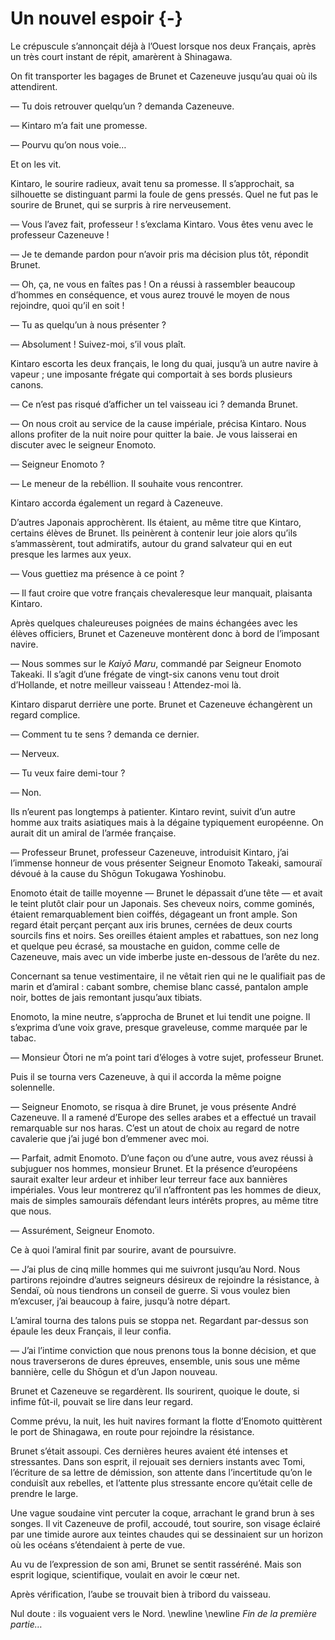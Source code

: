 # Un nouvel espoir {-}

Le crépuscule s’annonçait déjà à l’Ouest lorsque nos deux Français, après un
très court instant de répit, amarèrent à Shinagawa.

On fit transporter les bagages de Brunet et Cazeneuve jusqu’au quai où ils
attendirent.

— Tu dois retrouver quelqu’un ? demanda Cazeneuve.

— Kintaro m’a fait une promesse.

— Pourvu qu’on nous voie…

Et on les vit.

Kintaro, le sourire radieux, avait tenu sa promesse. Il s’approchait, sa
silhouette se distinguant parmi la foule de gens pressés. Quel ne fut pas le
sourire de Brunet, qui se surpris à rire nerveusement.

— Vous l’avez fait, professeur ! s’exclama Kintaro. Vous êtes venu avec le
professeur Cazeneuve !

— Je te demande pardon pour n’avoir pris ma décision plus tôt, répondit Brunet.

— Oh, ça, ne vous en faîtes pas ! On a réussi à rassembler beaucoup d’hommes en
conséquence, et vous aurez trouvé le moyen de nous rejoindre, quoi qu’il en
soit !

— Tu as quelqu’un à nous présenter ?

— Absolument ! Suivez-moi, s’il vous plaît.

Kintaro escorta les deux français, le long du quai, jusqu’à un autre navire à
vapeur ; une imposante frégate qui comportait à ses bords plusieurs canons.

— Ce n’est pas risqué d’afficher un tel vaisseau ici ? demanda Brunet.

— On nous croit au service de la cause impériale, précisa Kintaro. Nous allons
profiter de la nuit noire pour quitter la baie. Je vous laisserai en discuter
avec le seigneur Enomoto.

— Seigneur Enomoto ?

— Le meneur de la rebéllion. Il souhaite vous rencontrer.

Kintaro accorda également un regard à Cazeneuve.

D’autres Japonais approchèrent. Ils étaient, au même titre que Kintaro,
certains élèves de Brunet. Ils peinèrent à contenir leur joie alors qu’ils
s’ammassèrent, tout admiratifs, autour du grand salvateur qui en eut presque
les larmes aux yeux.

— Vous guettiez ma présence à ce point ?

— Il faut croire que votre français chevaleresque leur manquait, plaisanta
Kintaro.

Après quelques chaleureuses poignées de mains échangées avec les élèves
officiers, Brunet et Cazeneuve montèrent donc à bord de l’imposant navire.

— Nous sommes sur le *Kaiyō Maru*, commandé par Seigneur Enomoto Takeaki. Il
s’agit d’une frégate de vingt-six canons venu tout droit d’Hollande, et notre
meilleur vaisseau ! Attendez-moi là.

Kintaro disparut derrière une porte. Brunet et Cazeneuve échangèrent un regard
complice.

— Comment tu te sens ? demanda ce dernier.

— Nerveux.

— Tu veux faire demi-tour ?

— Non.

Ils n’eurent pas longtemps à patienter. Kintaro revint, suivit
d’un autre homme aux traits asiatiques mais à la dégaine typiquement
européenne. On aurait dit un amiral de l’armée française.

— Professeur Brunet, professeur Cazeneuve, introduisit Kintaro, j’ai l’immense
honneur de vous présenter Seigneur Enomoto Takeaki, samouraï dévoué à la cause
du Shōgun Tokugawa Yoshinobu.

Enomoto était de taille moyenne — Brunet le dépassait d’une tête — et avait le
teint plutôt clair pour un Japonais. Ses cheveux noirs, comme gominés, étaient
remarquablement bien coiffés, dégageant un front ample. Son regard était
perçant perçant aux iris brunes, cernées de deux courts sourcils fins et noirs.
Ses oreilles étaient amples et rabattues, son nez long et quelque peu écrasé,
sa moustache en guidon, comme celle de Cazeneuve, mais avec un vide imberbe
juste en-dessous de l’arête du nez.

Concernant sa tenue vestimentaire, il ne vêtait rien qui ne le qualifiait pas
de marin et d’amiral : cabant sombre, chemise blanc cassé, pantalon ample
noir, bottes de jais remontant jusqu’aux tibiats.

Enomoto, la mine neutre, s’approcha de Brunet et lui tendit une poigne. Il
s’exprima d’une voix grave, presque graveleuse, comme marquée par le tabac.

— Monsieur Ōtori ne m’a point tari d’éloges à votre sujet, professeur Brunet.

Puis il se tourna vers Cazeneuve, à qui il accorda la même poigne solennelle.

— Seigneur Enomoto, se risqua à dire Brunet, je vous présente André Cazeneuve.
Il a ramené d’Europe des selles arabes et a effectué un travail remarquable
sur nos haras. C’est un atout de choix au regard de notre cavalerie que j’ai
jugé bon d’emmener avec moi.

— Parfait, admit Enomoto. D’une façon ou d’une autre, vous avez réussi à
subjuguer nos hommes, monsieur Brunet. Et la présence d’européens saurait
exalter leur ardeur et inhiber leur terreur face aux bannières impériales. Vous
leur montrerez qu’il n’affrontent pas les hommes de dieux, mais de simples
samouraïs défendant leurs intérêts propres, au même titre que nous.

— Assurément, Seigneur Enomoto.

Ce à quoi l’amiral finit par sourire, avant de poursuivre.

— J’ai plus de cinq mille hommes qui me suivront jusqu’au Nord. Nous partirons
rejoindre d’autres seigneurs désireux de rejoindre la résistance, à Sendaï, où
nous tiendrons un conseil de guerre. Si vous voulez bien m’excuser, j’ai
beaucoup à faire, jusqu’à notre départ.

L’amiral tourna des talons puis se stoppa net. Regardant par-dessus son épaule
les deux Français, il leur confia.

— J’ai l’intime conviction que nous prenons tous la bonne décision, et que nous
traverserons de dures épreuves, ensemble, unis sous une même bannière, celle
du Shōgun et d’un Japon nouveau.

Brunet et Cazeneuve se regardèrent. Ils sourirent, quoique le doute, si infime
fût-il, pouvait se lire dans leur regard.

Comme prévu, la nuit, les huit navires formant la flotte d’Enomoto quittèrent
le port de Shinagawa, en route pour rejoindre la résistance.

Brunet s’était assoupi. Ces dernières heures avaient été intenses et
stressantes. Dans son esprit, il rejouait ses derniers instants avec Tomi,
l’écriture de sa lettre de démission, son attente dans l’incertitude qu’on
le conduisît aux rebelles, et l’attente plus stressante encore qu’était celle
de prendre le large.

Une vague soudaine vint percuter la coque, arrachant le grand brun à ses
songes. Il vit Cazeneuve de profil, accoudé, tout sourire, son visage 
éclairé par une timide aurore aux teintes chaudes qui se dessinaient sur un
horizon où les océans s’étendaient à perte de vue.

Au vu de l’expression de son ami, Brunet se sentit rasséréné. Mais son esprit
logique, scientifique, voulait en avoir le cœur net.

Après vérification, l’aube se trouvait bien à tribord du vaisseau.

Nul doute : ils voguaient vers le Nord.
\newline
\newline
*Fin de la première partie…*
